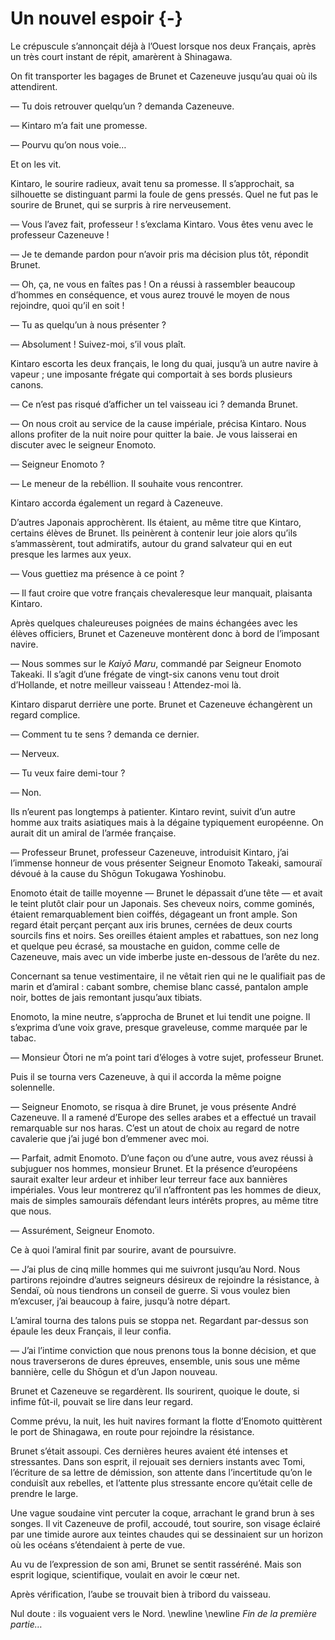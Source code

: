 # Un nouvel espoir {-}

Le crépuscule s’annonçait déjà à l’Ouest lorsque nos deux Français, après un
très court instant de répit, amarèrent à Shinagawa.

On fit transporter les bagages de Brunet et Cazeneuve jusqu’au quai où ils
attendirent.

— Tu dois retrouver quelqu’un ? demanda Cazeneuve.

— Kintaro m’a fait une promesse.

— Pourvu qu’on nous voie…

Et on les vit.

Kintaro, le sourire radieux, avait tenu sa promesse. Il s’approchait, sa
silhouette se distinguant parmi la foule de gens pressés. Quel ne fut pas le
sourire de Brunet, qui se surpris à rire nerveusement.

— Vous l’avez fait, professeur ! s’exclama Kintaro. Vous êtes venu avec le
professeur Cazeneuve !

— Je te demande pardon pour n’avoir pris ma décision plus tôt, répondit Brunet.

— Oh, ça, ne vous en faîtes pas ! On a réussi à rassembler beaucoup d’hommes en
conséquence, et vous aurez trouvé le moyen de nous rejoindre, quoi qu’il en
soit !

— Tu as quelqu’un à nous présenter ?

— Absolument ! Suivez-moi, s’il vous plaît.

Kintaro escorta les deux français, le long du quai, jusqu’à un autre navire à
vapeur ; une imposante frégate qui comportait à ses bords plusieurs canons.

— Ce n’est pas risqué d’afficher un tel vaisseau ici ? demanda Brunet.

— On nous croit au service de la cause impériale, précisa Kintaro. Nous allons
profiter de la nuit noire pour quitter la baie. Je vous laisserai en discuter
avec le seigneur Enomoto.

— Seigneur Enomoto ?

— Le meneur de la rebéllion. Il souhaite vous rencontrer.

Kintaro accorda également un regard à Cazeneuve.

D’autres Japonais approchèrent. Ils étaient, au même titre que Kintaro,
certains élèves de Brunet. Ils peinèrent à contenir leur joie alors qu’ils
s’ammassèrent, tout admiratifs, autour du grand salvateur qui en eut presque
les larmes aux yeux.

— Vous guettiez ma présence à ce point ?

— Il faut croire que votre français chevaleresque leur manquait, plaisanta
Kintaro.

Après quelques chaleureuses poignées de mains échangées avec les élèves
officiers, Brunet et Cazeneuve montèrent donc à bord de l’imposant navire.

— Nous sommes sur le *Kaiyō Maru*, commandé par Seigneur Enomoto Takeaki. Il
s’agit d’une frégate de vingt-six canons venu tout droit d’Hollande, et notre
meilleur vaisseau ! Attendez-moi là.

Kintaro disparut derrière une porte. Brunet et Cazeneuve échangèrent un regard
complice.

— Comment tu te sens ? demanda ce dernier.

— Nerveux.

— Tu veux faire demi-tour ?

— Non.

Ils n’eurent pas longtemps à patienter. Kintaro revint, suivit
d’un autre homme aux traits asiatiques mais à la dégaine typiquement
européenne. On aurait dit un amiral de l’armée française.

— Professeur Brunet, professeur Cazeneuve, introduisit Kintaro, j’ai l’immense
honneur de vous présenter Seigneur Enomoto Takeaki, samouraï dévoué à la cause
du Shōgun Tokugawa Yoshinobu.

Enomoto était de taille moyenne — Brunet le dépassait d’une tête — et avait le
teint plutôt clair pour un Japonais. Ses cheveux noirs, comme gominés, étaient
remarquablement bien coiffés, dégageant un front ample. Son regard était
perçant perçant aux iris brunes, cernées de deux courts sourcils fins et noirs.
Ses oreilles étaient amples et rabattues, son nez long et quelque peu écrasé,
sa moustache en guidon, comme celle de Cazeneuve, mais avec un vide imberbe
juste en-dessous de l’arête du nez.

Concernant sa tenue vestimentaire, il ne vêtait rien qui ne le qualifiait pas
de marin et d’amiral : cabant sombre, chemise blanc cassé, pantalon ample
noir, bottes de jais remontant jusqu’aux tibiats.

Enomoto, la mine neutre, s’approcha de Brunet et lui tendit une poigne. Il
s’exprima d’une voix grave, presque graveleuse, comme marquée par le tabac.

— Monsieur Ōtori ne m’a point tari d’éloges à votre sujet, professeur Brunet.

Puis il se tourna vers Cazeneuve, à qui il accorda la même poigne solennelle.

— Seigneur Enomoto, se risqua à dire Brunet, je vous présente André Cazeneuve.
Il a ramené d’Europe des selles arabes et a effectué un travail remarquable
sur nos haras. C’est un atout de choix au regard de notre cavalerie que j’ai
jugé bon d’emmener avec moi.

— Parfait, admit Enomoto. D’une façon ou d’une autre, vous avez réussi à
subjuguer nos hommes, monsieur Brunet. Et la présence d’européens saurait
exalter leur ardeur et inhiber leur terreur face aux bannières impériales. Vous
leur montrerez qu’il n’affrontent pas les hommes de dieux, mais de simples
samouraïs défendant leurs intérêts propres, au même titre que nous.

— Assurément, Seigneur Enomoto.

Ce à quoi l’amiral finit par sourire, avant de poursuivre.

— J’ai plus de cinq mille hommes qui me suivront jusqu’au Nord. Nous partirons
rejoindre d’autres seigneurs désireux de rejoindre la résistance, à Sendaï, où
nous tiendrons un conseil de guerre. Si vous voulez bien m’excuser, j’ai
beaucoup à faire, jusqu’à notre départ.

L’amiral tourna des talons puis se stoppa net. Regardant par-dessus son épaule
les deux Français, il leur confia.

— J’ai l’intime conviction que nous prenons tous la bonne décision, et que nous
traverserons de dures épreuves, ensemble, unis sous une même bannière, celle
du Shōgun et d’un Japon nouveau.

Brunet et Cazeneuve se regardèrent. Ils sourirent, quoique le doute, si infime
fût-il, pouvait se lire dans leur regard.

Comme prévu, la nuit, les huit navires formant la flotte d’Enomoto quittèrent
le port de Shinagawa, en route pour rejoindre la résistance.

Brunet s’était assoupi. Ces dernières heures avaient été intenses et
stressantes. Dans son esprit, il rejouait ses derniers instants avec Tomi,
l’écriture de sa lettre de démission, son attente dans l’incertitude qu’on
le conduisît aux rebelles, et l’attente plus stressante encore qu’était celle
de prendre le large.

Une vague soudaine vint percuter la coque, arrachant le grand brun à ses
songes. Il vit Cazeneuve de profil, accoudé, tout sourire, son visage 
éclairé par une timide aurore aux teintes chaudes qui se dessinaient sur un
horizon où les océans s’étendaient à perte de vue.

Au vu de l’expression de son ami, Brunet se sentit rasséréné. Mais son esprit
logique, scientifique, voulait en avoir le cœur net.

Après vérification, l’aube se trouvait bien à tribord du vaisseau.

Nul doute : ils voguaient vers le Nord.
\newline
\newline
*Fin de la première partie…*
